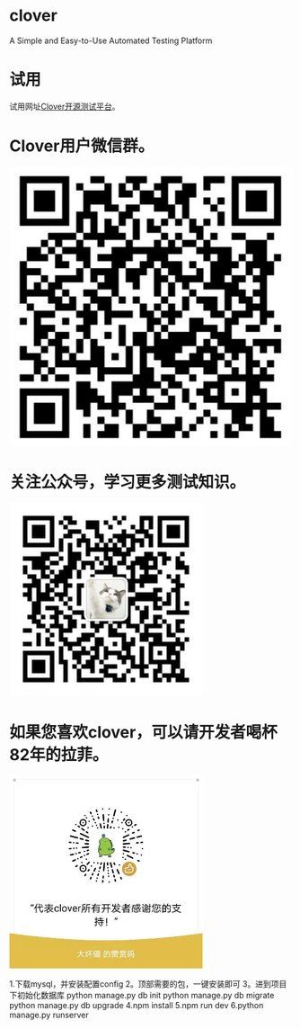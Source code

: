 # clover
A Simple and Easy-to-Use Automated Testing Platform

# 试用
试用网址[Clover开源测试平台](http://www.52clover.cn/)。

# Clover用户微信群。
![用户微信群](group.jpg) 

# 关注公众号，学习更多测试知识。
![大猫聊测试](wechat.jpg)

# 如果您喜欢clover，可以请开发者喝杯82年的拉菲。
![支持clover](donation.jpg)

1.下载mysql，并安装配置config
2。顶部需要的包，一键安装即可
3。进到项目下初始化数据库
python manage.py db init
python manage.py db migrate
python manage.py db upgrade
4.npm install
5.npm run dev
6.python manage.py runserver

